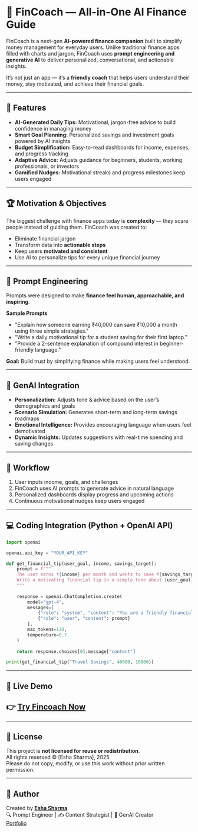 # 💸 FinCoach — All-in-One AI Finance Guide

FinCoach is a next-gen **AI-powered finance companion** built to simplify money management for everyday users. Unlike traditional finance apps filled with charts and jargon, FinCoach uses **prompt engineering and generative AI** to deliver personalized, conversational, and actionable insights. 

It’s not just an app — it’s a **friendly coach** that helps users understand their money, stay motivated, and achieve their financial goals.

---

## 🚀 Features
- **AI-Generated Daily Tips:** Motivational, jargon-free advice to build confidence in managing money  
- **Smart Goal Planning:** Personalized savings and investment goals powered by AI insights  
- **Budget Simplification:** Easy-to-read dashboards for income, expenses, and progress tracking  
- **Adaptive Advice:** Adjusts guidance for beginners, students, working professionals, or investors  
- **Gamified Nudges:** Motivational streaks and progress milestones keep users engaged  

---

## 🏆 Motivation & Objectives
The biggest challenge with finance apps today is **complexity** — they scare people instead of guiding them. FinCoach was created to:
- Eliminate financial jargon  
- Transform data into **actionable steps**  
- Keep users **motivated and consistent**  
- Use AI to personalize tips for every unique financial journey  

---

## 🎯 Prompt Engineering
Prompts were designed to make **finance feel human, approachable, and inspiring**.

**Sample Prompts**
- "Explain how someone earning ₹40,000 can save ₹10,000 a month using three simple strategies."
- "Write a daily motivational tip for a student saving for their first laptop."
- "Provide a 2-sentence explanation of compound interest in beginner-friendly language."

**Goal:** Build trust by simplifying finance while making users feel understood.  

---

## 🤖 GenAI Integration
- **Personalization:** Adjusts tone & advice based on the user’s demographics and goals  
- **Scenario Simulation:** Generates short-term and long-term savings roadmaps  
- **Emotional Intelligence:** Provides encouraging language when users feel demotivated  
- **Dynamic Insights:** Updates suggestions with real-time spending and saving changes  

---

## 🧩 Workflow
1. User inputs income, goals, and challenges  
2. FinCoach uses AI prompts to generate advice in natural language  
3. Personalized dashboards display progress and upcoming actions  
4. Continuous motivational nudges keep users engaged  

---

## 💻 Coding Integration (Python + OpenAI API)
```python
import openai

openai.api_key = "YOUR_API_KEY"

def get_financial_tip(user_goal, income, savings_target):
    prompt = f"""
    The user earns ₹{income} per month and wants to save ₹{savings_target}.
    Write a motivating financial tip in a simple tone about {user_goal}.
    """
    
    response = openai.ChatCompletion.create(
        model="gpt-4",
        messages=[
            {"role": "system", "content": "You are a friendly financial coach."},
            {"role": "user", "content": prompt}
        ],
        max_tokens=120,
        temperature=0.7
    )
    
    return response.choices[0].message["content"]

print(get_financial_tip("Travel Savings", 40000, 10000))
```
---



## 🔗 Live Demo

👉 [Try Fincoach Now](https://fincoach-genz-finance-hub.lovable.app/login)
---
---

## 📄 License
This project is **not licensed for reuse or redistribution**.  
All rights reserved © [Esha Sharma], 2025.  
Please do not copy, modify, or use this work without prior written permission.


---

## 👤 Author

Created by **[Esha Sharma](https://eshadesignportfolio.framer.website)**  
🔍 Prompt Engineer | ✍️ Content Strategist | 🤖 GenAI Creator  
 [Portfolio](https://eshadesignportfolio.framer.website)
